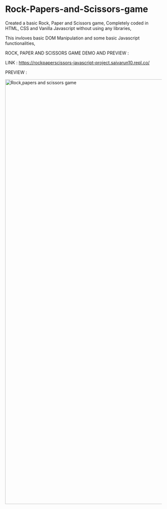 # Rock-Papers-and-Scissors-game

Created a basic Rock, Paper and Scissors game, Completely coded in HTML, CSS and Vanilla Javascript without using any libraries,



This invloves basic DOM Manipulation and some basic Javascript functionalities,





ROCK, PAPER AND SCISSORS GAME DEMO AND PREVIEW :

LINK : https://rockpaperscissors-javascript-project.saivarun10.repl.co/

PREVIEW : 


<img width="1362" alt="Rock,papers and scissors game" src="https://user-images.githubusercontent.com/92424434/213651037-7f381fcd-6cb5-4312-ba09-2d1a42f89bd9.png">
